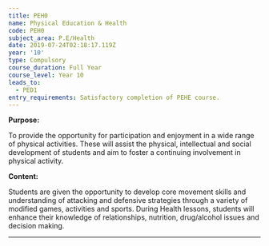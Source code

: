 ```yaml
---
title: PEH0
name: Physical Education & Health
code: PEH0
subject_area: P.E/Health
date: 2019-07-24T02:18:17.119Z
year: '10'
type: Compulsory
course_duration: Full Year
course_level: Year 10
leads_to:
  - PED1
entry_requirements: Satisfactory completion of PEHE course.
---
```

**Purpose:** 

To provide the opportunity for participation and enjoyment in a wide range of physical activities. These will assist the physical, intellectual and social development of students and aim to foster a continuing involvement in physical activity.

**Content:**

Students are given the opportunity to develop core movement skills and understanding of attacking and defensive strategies through a variety of modified games, activities and sports. During Health lessons, students will enhance their knowledge of relationships, nutrition, drug/alcohol issues and decision making.

****
